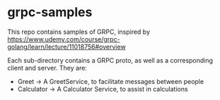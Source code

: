 # grpc-samples
This repo contains samples of GRPC, inspired by https://www.udemy.com/course/grpc-golang/learn/lecture/11018756#overview

Each sub-directory contains a GRPC proto, as well as a corresponding client and server. They are:
* Greet &rarr; A GreetService, to facilitate messages between people
* Calculator &rarr; A Calculator Service, to assist in calculations
